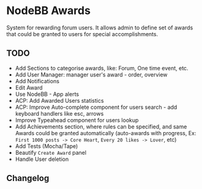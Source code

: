 # NodeBB Awards

System for rewarding forum users. It allows admin to define set of awards that could be granted to users for special accomplishments. 

## TODO

- Add Sections to categorise awards, like: Forum, One time event, etc.
- Add User Manager: manager user's award - order, overview
- Add Notifications
- Edit Award
- Use NodeBB - App alerts
- ACP: Add Awarded Users statistics
- ACP: Improve Auto-complete component for users search - add keyboard handlers like esc, arrows
- Improve Typeahead component for users lookup
- Add Achievements section, where rules can be specified, and same Awards could be granted automatically (auto-awards with progress, Ex: `First 1000 posts -> Core Heart`, `Every 20 likes -> Lover`, etc)
- Add Tests (Mocha/Tape)
- Beautify `Create Award` panel
- Handle User deletion

## Changelog
